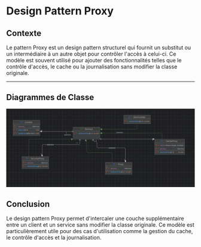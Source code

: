 # Design Pattern Proxy

## Contexte
Le pattern Proxy est un design pattern structurel qui fournit un substitut ou
un intermédiaire à un autre objet pour contrôler l'accès à celui-ci. 
Ce modèle est souvent utilisé pour ajouter des fonctionnalités telles que le contrôle d'accès, 
le cache ou la journalisation sans modifier la classe originale.

---  

## Diagrammes de Classe
![Diagramme de classe](Capture/img.png)


## Conclusion
Le design pattern Proxy permet d'intercaler une couche supplémentaire entre un client et
un service sans modifier la classe originale. Ce modèle est particulièrement utile pour des 
cas d'utilisation comme la gestion du cache, le contrôle d'accès et la journalisation.
